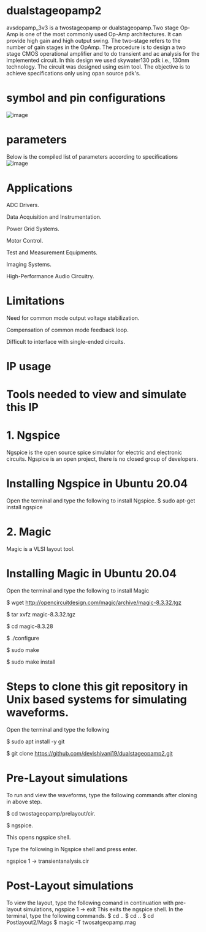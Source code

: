 # dualstageopamp2
avsdopamp_3v3 is a twostageopamp or dualstageopamp.Two stage Op-Amp is one of the most commonly used Op-Amp architectures. It can provide high gain and high output swing. The two-stage refers to the number of gain stages in the OpAmp.
The procedure is to design a two stage CMOS operational amplifier and to do transient and ac analysis for the implemented circuit. In this design we used skywater130 pdk i.e., 130nm technology. The circuit was designed using esim tool.
The objective is to achieve specifications only using opan source pdk's. 
# symbol and pin configurations
![image](https://user-images.githubusercontent.com/88903159/129486979-8523d3f6-e871-4c11-bcaa-460efd463f3c.png)
# parameters
Below is the compiled list of parameters according to specifications
![image](https://user-images.githubusercontent.com/88903159/129600882-065f2f88-7b2e-45f1-8b6c-cfeb67ea28d5.png)
# Applications
ADC Drivers.

Data Acquisition and Instrumentation.

Power Grid Systems.

Motor Control.

Test and Measurement Equipments.

Imaging Systems.

High-Performance Audio Circuitry.
# Limitations
Need for common mode output voltage stabilization.

Compensation of common mode feedback loop.

Difficult to interface with single-ended circuits.
# IP usage
# Tools needed to view and simulate this IP
# 1. Ngspice
Ngspice is the open source spice simulator for electric and electronic circuits. Ngspice is an open project, there is no closed group of developers.

# Installing Ngspice in Ubuntu 20.04
Open the terminal and type the following to install Ngspice.
$  sudo apt-get install ngspice
# 2. Magic
Magic is a VLSI layout tool.

# Installing Magic in Ubuntu 20.04
Open the terminal and type the following to install Magic

$  wget http://opencircuitdesign.com/magic/archive/magic-8.3.32.tgz

$  tar xvfz magic-8.3.32.tgz

$  cd magic-8.3.28

$  ./configure

$  sudo make

$  sudo make install

# Steps to clone this git repository in Unix based systems for simulating waveforms.
Open the terminal and type the following

$  sudo apt install -y git

$  git clone https://github.com/devishivani19/dualstageopamp2.git

# Pre-Layout simulations
To run and view the waveforms, type the following commands after cloning in above step.

$  cd twostageopamp/prelayout/cir.

$  ngspice.

This opens ngspice shell.

Type the following in Ngspice shell and press enter.

ngspice 1 -> transientanalysis.cir
# Post-Layout simulations
To view the layout, type the following comand in continuation with pre-layout simulations,
ngspice 1 -> exit
This exits the ngspice shell.
In the terminal, type the following commands.
$  cd ..
$  cd ..
$  cd Postlayout2/Mags
$  magic -T twosatgeopamp.mag




